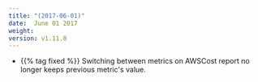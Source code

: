 ```yaml
---
title: "(2017-06-01)"
date:  June 01 2017
weight:
version: v1.11.0
---
```


- {{% tag fixed %}} Switching between metrics on AWSCost report no longer keeps previous metric's value. 
